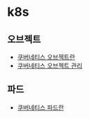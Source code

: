# k8s 
## 오브젝트
* [쿠버네티스 오브젝트란](./what-does-mean-k8s-object.md)
* [쿠버네티스 오브젝트 관리](./k8s-object-management.md)

## 파드
* [쿠버네티스 파드란](./what-does-mean-k8s-pod.md)

